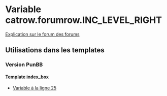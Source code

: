 # Variable catrow.forumrow.INC_LEVEL_RIGHT
[Explication sur le forum des forums](http://forum.forumactif.com/t294113-listing-des-variables#catrow.forumrow.INC_LEVEL_RIGHT)

## Utilisations dans les templates

### Version PunBB

#### [Template index_box](punbb/index_box.md)
* [Variable à la ligne 25](../punbb/index_box.tpl#L25)